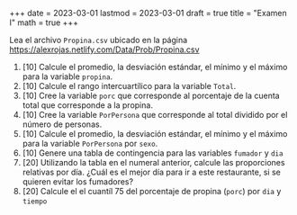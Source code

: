 +++
date      = 2023-03-01
lastmod   = 2023-03-01
draft     = true
title     = "Examen I"
math      = true
+++


Lea el archivo `Propina.csv` ubicado en la página https://alexrojas.netlify.com/Data/Prob/Propina.csv

1. [10] Calcule el promedio, la desviación estándar, el mínimo y el máximo para la variable  `propina`.
2. [10] Calcule el rango intercuartílico para la variable `Total`.
3. [10] Cree la variable `porc` que corresponde al porcentaje de la cuenta total que corresponde a la propina.
4. [10] Cree la variable `PorPersona` que corresponde al total dividido por el número de personas.
5. [10] Calcule el promedio, la desviación estándar, el mínimo y el máximo para la variable  `PorPersona` por `sexo`.
6. [10] Genere una tabla de contingencia para las variables `fumador` y `dia`
7. [20] Utilizando la tabla en el numeral anterior, calcule las proporciones relativas por día. ¿Cuál es el mejor día para ir a este restaurante, si se quieren evitar los fumadores?
8. [20] Calcule el el cuantíl 75 del porcentaje de propina (`porc`) por `dia` y `tiempo`
